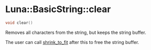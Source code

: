 # Luna::BasicString::clear

```c++
void clear()
```

Removes all characters from the string, but keeps the string buffer. 

The user can call [shrink_to_fit](class_luna_1_1_basic_string_1a5f16304f80b6fb253c7b0ead3e16dd18.md) after this to free the string buffer. 

